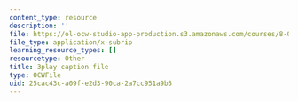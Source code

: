```yaml
---
content_type: resource
description: ''
file: https://ol-ocw-studio-app-production.s3.amazonaws.com/courses/8-01sc-classical-mechanics-fall-2016/25cac43ca09fe2d390ca2a7cc951a9b5_x5WavAj2M8A.srt
file_type: application/x-subrip
learning_resource_types: []
resourcetype: Other
title: 3play caption file
type: OCWFile
uid: 25cac43c-a09f-e2d3-90ca-2a7cc951a9b5
---
```

